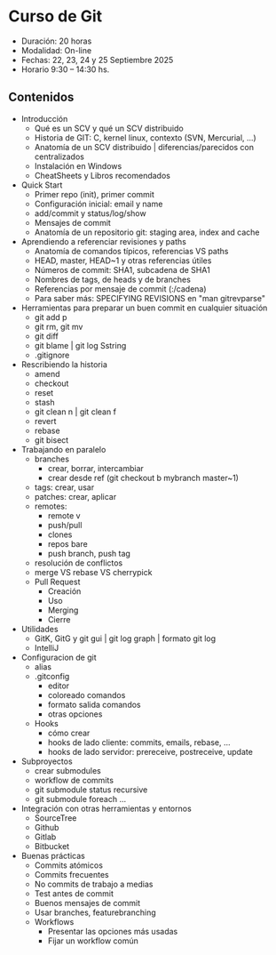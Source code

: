 # Curso de Git

- Duración: 20 horas
- Modalidad: On-line
- Fechas: 22, 23, 24 y 25 Septiembre 2025
- Horario 9:30 – 14:30 hs.

## Contenidos

- Introducción
  - Qué es un SCV y qué un SCV distribuido
  - Historia de GIT: C, kernel linux, contexto (SVN, Mercurial, ...)
  - Anatomía de un SCV distribuido | diferencias/parecidos con centralizados
  - Instalación en Windows
  - CheatSheets y Libros recomendados
- Quick Start
  - Primer repo (init), primer commit
  - Configuración inicial: email y name
  - add/commit y status/log/show
  - Mensajes de commit
  - Anatomía de un repositorio git: staging area, index and cache
- Aprendiendo a referenciar revisiones y paths
  - Anatomía de comandos típicos, referencias VS paths
  - HEAD, master, HEAD~1 y otras referencias útiles
  - Números de commit: SHA1, subcadena de SHA1
  - Nombres de tags, de heads y de branches
  - Referencias por mensaje de commit (:/cadena)
  - Para saber más: SPECIFYING REVISIONS en "man gitrevparse"
- Herramientas para preparar un buen commit en cualquier situación
  - git add p
  - git rm, git mv
  - git diff
  - git blame | git log Sstring
  - .gitignore
- Rescribiendo la historia
  - amend
  - checkout
  - reset
  - stash
  - git clean n | git clean f
  - revert
  - rebase
  - git bisect
- Trabajando en paralelo
  - branches
    - crear, borrar, intercambiar
    - crear desde ref (git checkout b mybranch master~1)
  - tags: crear, usar
  - patches: crear, aplicar
  - remotes:
    - remote v
    - push/pull
    - clones
    - repos bare
    - push branch, push tag
  - resolución de conflictos
  - merge VS rebase VS cherrypick
  - Pull Request
    - Creación
    - Uso
    - Merging
    - Cierre
- Utilidades
  - GitK, GitG y git gui | git log graph | formato git log
  - IntelliJ
- Configuracion de git
  - alias
  - .gitconfig
    - editor
    - coloreado comandos
    - formato salida comandos
    - otras opciones
  - Hooks
    - cómo crear
    - hooks de lado cliente: commits, emails, rebase, ...
    - hooks de lado servidor: prereceive, postreceive, update
- Subproyectos
  - crear submodules
  - workflow de commits
  - git submodule status recursive
  - git submodule foreach ...
- Integración con otras herramientas y entornos
  - SourceTree
  - Github
  - Gitlab
  - Bitbucket
- Buenas prácticas
  - Commits atómicos
  - Commits frecuentes
  - No commits de trabajo a medias
  - Test antes de commit
  - Buenos mensajes de commit
  - Usar branches, featurebranching
  - Workflows
    - Presentar las opciones más usadas
    - Fijar un workflow común
